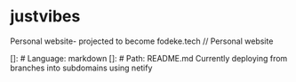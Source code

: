 # justvibes
Personal website- projected to become fodeke.tech
// Personal website

[]: # Language: markdown
[]: # Path: README.md
Currently deploying from branches into subdomains using netify 